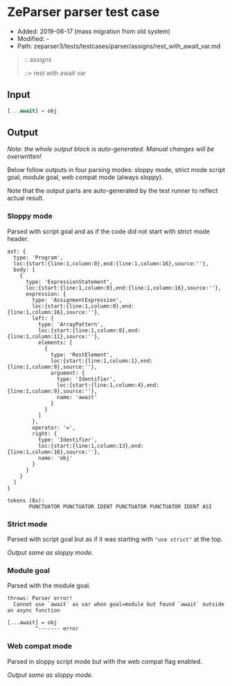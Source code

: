 # ZeParser parser test case

- Added: 2019-06-17 (mass migration from old system)
- Modified: -
- Path: zeparser3/tests/testcases/parser/assigns/rest_with_await_var.md

> :: assigns
>
> ::> rest with await var

## Input

`````js
[...await] = obj
`````

## Output

_Note: the whole output block is auto-generated. Manual changes will be overwritten!_

Below follow outputs in four parsing modes: sloppy mode, strict mode script goal, module goal, web compat mode (always sloppy).

Note that the output parts are auto-generated by the test runner to reflect actual result.

### Sloppy mode

Parsed with script goal and as if the code did not start with strict mode header.

`````
ast: {
  type: 'Program',
  loc:{start:{line:1,column:0},end:{line:1,column:16},source:''},
  body: [
    {
      type: 'ExpressionStatement',
      loc:{start:{line:1,column:0},end:{line:1,column:16},source:''},
      expression: {
        type: 'AssignmentExpression',
        loc:{start:{line:1,column:0},end:{line:1,column:16},source:''},
        left: {
          type: 'ArrayPattern',
          loc:{start:{line:1,column:0},end:{line:1,column:11},source:''},
          elements: [
            {
              type: 'RestElement',
              loc:{start:{line:1,column:1},end:{line:1,column:9},source:''},
              argument: {
                type: 'Identifier',
                loc:{start:{line:1,column:4},end:{line:1,column:9},source:''},
                name: 'await'
              }
            }
          ]
        },
        operator: '=',
        right: {
          type: 'Identifier',
          loc:{start:{line:1,column:13},end:{line:1,column:16},source:''},
          name: 'obj'
        }
      }
    }
  ]
}

tokens (8x):
       PUNCTUATOR PUNCTUATOR IDENT PUNCTUATOR PUNCTUATOR IDENT ASI
`````

### Strict mode

Parsed with script goal but as if it was starting with `"use strict"` at the top.

_Output same as sloppy mode._

### Module goal

Parsed with the module goal.

`````
throws: Parser error!
  Cannot use `await` as var when goal=module but found `await` outside an async function

[...await] = obj
         ^------- error
`````


### Web compat mode

Parsed in sloppy script mode but with the web compat flag enabled.

_Output same as sloppy mode._
